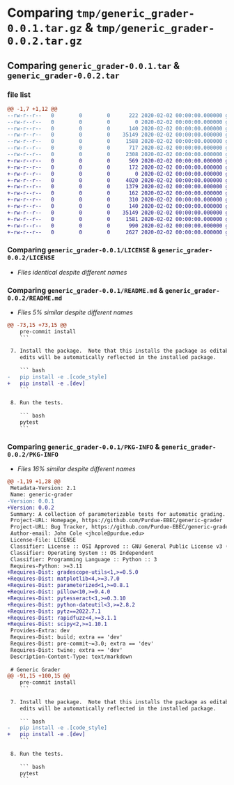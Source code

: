 # Comparing `tmp/generic_grader-0.0.1.tar.gz` & `tmp/generic_grader-0.0.2.tar.gz`

## Comparing `generic_grader-0.0.1.tar` & `generic_grader-0.0.2.tar`

### file list

```diff
@@ -1,7 +1,12 @@
--rw-r--r--   0        0        0      222 2020-02-02 00:00:00.000000 generic_grader-0.0.1/temp.md
--rw-r--r--   0        0        0        0 2020-02-02 00:00:00.000000 generic_grader-0.0.1/src/__init__.py
--rw-r--r--   0        0        0      140 2020-02-02 00:00:00.000000 generic_grader-0.0.1/.gitignore
--rw-r--r--   0        0        0    35149 2020-02-02 00:00:00.000000 generic_grader-0.0.1/LICENSE
--rw-r--r--   0        0        0     1588 2020-02-02 00:00:00.000000 generic_grader-0.0.1/README.md
--rw-r--r--   0        0        0      717 2020-02-02 00:00:00.000000 generic_grader-0.0.1/pyproject.toml
--rw-r--r--   0        0        0     2308 2020-02-02 00:00:00.000000 generic_grader-0.0.1/PKG-INFO
+-rw-r--r--   0        0        0      569 2020-02-02 00:00:00.000000 generic_grader-0.0.2/.pre-commit-config.yaml
+-rw-r--r--   0        0        0      172 2020-02-02 00:00:00.000000 generic_grader-0.0.2/Makefile
+-rw-r--r--   0        0        0        0 2020-02-02 00:00:00.000000 generic_grader-0.0.2/generic_grader/__init__.py
+-rw-r--r--   0        0        0     4020 2020-02-02 00:00:00.000000 generic_grader-0.0.2/generic_grader/file/file_presence.py
+-rw-r--r--   0        0        0     1379 2020-02-02 00:00:00.000000 generic_grader-0.0.2/generic_grader/utils/options.py
+-rw-r--r--   0        0        0      162 2020-02-02 00:00:00.000000 generic_grader-0.0.2/tests/test_file.py
+-rw-r--r--   0        0        0      310 2020-02-02 00:00:00.000000 generic_grader-0.0.2/tests/test_options.py
+-rw-r--r--   0        0        0      140 2020-02-02 00:00:00.000000 generic_grader-0.0.2/.gitignore
+-rw-r--r--   0        0        0    35149 2020-02-02 00:00:00.000000 generic_grader-0.0.2/LICENSE
+-rw-r--r--   0        0        0     1581 2020-02-02 00:00:00.000000 generic_grader-0.0.2/README.md
+-rw-r--r--   0        0        0      990 2020-02-02 00:00:00.000000 generic_grader-0.0.2/pyproject.toml
+-rw-r--r--   0        0        0     2627 2020-02-02 00:00:00.000000 generic_grader-0.0.2/PKG-INFO
```

### Comparing `generic_grader-0.0.1/LICENSE` & `generic_grader-0.0.2/LICENSE`

 * *Files identical despite different names*

### Comparing `generic_grader-0.0.1/README.md` & `generic_grader-0.0.2/README.md`

 * *Files 5% similar despite different names*

```diff
@@ -73,15 +73,15 @@
    pre-commit install
    ```
 
 7. Install the package.  Note that this installs the package as editable, so
    edits will be automatically reflected in the installed package.
 
    ``` bash
-   pip install -e .[code_style]
+   pip install -e .[dev]
    ```
 
 8. Run the tests.
 
    ``` bash
    pytest
    ```
```

### Comparing `generic_grader-0.0.1/PKG-INFO` & `generic_grader-0.0.2/PKG-INFO`

 * *Files 16% similar despite different names*

```diff
@@ -1,19 +1,28 @@
 Metadata-Version: 2.1
 Name: generic-grader
-Version: 0.0.1
+Version: 0.0.2
 Summary: A collection of parameterizable tests for automatic grading.
 Project-URL: Homepage, https://github.com/Purdue-EBEC/generic-grader
 Project-URL: Bug Tracker, https://github.com/Purdue-EBEC/generic-grader/issues
 Author-email: John Cole <jhcole@purdue.edu>
 License-File: LICENSE
 Classifier: License :: OSI Approved :: GNU General Public License v3 (GPLv3)
 Classifier: Operating System :: OS Independent
 Classifier: Programming Language :: Python :: 3
 Requires-Python: >=3.11
+Requires-Dist: gradescope-utils<1,>=0.5.0
+Requires-Dist: matplotlib<4,>=3.7.0
+Requires-Dist: parameterized<1,>=0.8.1
+Requires-Dist: pillow<10,>=9.4.0
+Requires-Dist: pytesseract<1,>=0.3.10
+Requires-Dist: python-dateutil<3,>=2.8.2
+Requires-Dist: pytz==2022.7.1
+Requires-Dist: rapidfuzz<4,>=3.1.1
+Requires-Dist: scipy<2,>=1.10.1
 Provides-Extra: dev
 Requires-Dist: build; extra == 'dev'
 Requires-Dist: pre-commit~=3.0; extra == 'dev'
 Requires-Dist: twine; extra == 'dev'
 Description-Content-Type: text/markdown
 
 # Generic Grader
@@ -91,15 +100,15 @@
    pre-commit install
    ```
 
 7. Install the package.  Note that this installs the package as editable, so
    edits will be automatically reflected in the installed package.
 
    ``` bash
-   pip install -e .[code_style]
+   pip install -e .[dev]
    ```
 
 8. Run the tests.
 
    ``` bash
    pytest
    ```
```

